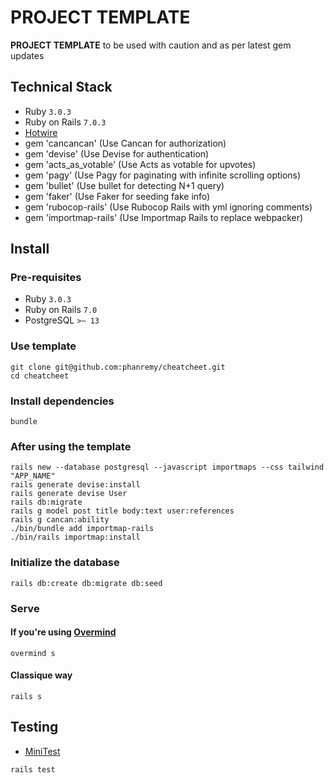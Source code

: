 # PROJECT TEMPLATE

**PROJECT TEMPLATE** to be used with caution and as per latest gem updates
## Technical Stack

- Ruby `3.0.3`
- Ruby on Rails `7.0.3`
- [Hotwire](https://hotwired.dev/)
- gem 'cancancan' (Use Cancan for authorization)
- gem 'devise' (Use Devise for authentication)
- gem 'acts_as_votable' (Use Acts as votable for upvotes)
- gem 'pagy' (Use Pagy for paginating with infinite scrolling options)
- gem 'bullet' (Use bullet for detecting N+1 query)
- gem 'faker' (Use Faker for seeding fake info)
- gem 'rubocop-rails' (Use Rubocop Rails with yml ignoring comments)
- gem 'importmap-rails' (Use Importmap Rails to replace webpacker)


## Install

### Pre-requisites
- Ruby `3.0.3`
- Ruby on Rails `7.0`
- PostgreSQL `>~ 13`

### Use template
```
git clone git@github.com:phanremy/cheatcheet.git
cd cheatcheet
```

### Install dependencies
```
bundle
```

### After using the template
```
rails new --database postgresql --javascript importmaps --css tailwind "APP_NAME"
rails generate devise:install
rails generate devise User
rails db:migrate
rails g model post title body:text user:references
rails g cancan:ability
./bin/bundle add importmap-rails
./bin/rails importmap:install

```

### Initialize the database
```
rails db:create db:migrate db:seed
```

### Serve

#### If you're using [Overmind](https://github.com/DarthSim/overmind)
```
overmind s
```

#### Classique way
```
rails s
```

## Testing
- [MiniTest](https://guides.rubyonrails.org/testing.html)
```
rails test
```
